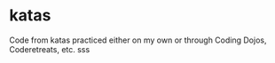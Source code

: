 katas
=====

Code from katas practiced either on my own or through Coding Dojos, Coderetreats, etc.
sss
